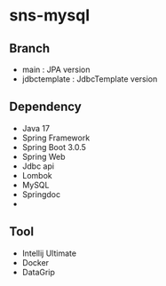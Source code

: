 # sns-mysql

## Branch
- main : JPA version  
- jdbctemplate : JdbcTemplate version  

## Dependency
- Java 17
- Spring Framework
- Spring Boot 3.0.5
- Spring Web
- Jdbc api
- Lombok
- MySQL
- Springdoc
- 

## Tool
- Intellij Ultimate
- Docker
- DataGrip
